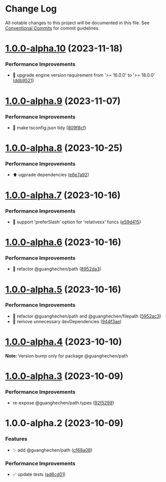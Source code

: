 # Change Log

All notable changes to this project will be documented in this file.
See [Conventional Commits](https://conventionalcommits.org) for commit guidelines.

# [1.0.0-alpha.10](https://github.com/guanghechen/sora/compare/@guanghechen/path@1.0.0-alpha.9...@guanghechen/path@1.0.0-alpha.10) (2023-11-18)


### Performance Improvements

* 🔧 upgrade engine version requirement from '>= 16.0.0' to '>= 18.0.0' ([ddb9521](https://github.com/guanghechen/sora/commit/ddb9521b529b2ca838554794339b9e27ac80b8aa))





# [1.0.0-alpha.9](https://github.com/guanghechen/sora/compare/@guanghechen/path@1.0.0-alpha.8...@guanghechen/path@1.0.0-alpha.9) (2023-11-07)


### Performance Improvements

* 🔧 make tsconfig.json tidy ([809f8cf](https://github.com/guanghechen/sora/commit/809f8cf6b18da2d8fbba1566a5f4a783b52683da))





# [1.0.0-alpha.8](https://github.com/guanghechen/sora/compare/@guanghechen/path@1.0.0-alpha.7...@guanghechen/path@1.0.0-alpha.8) (2023-10-25)


### Performance Improvements

* ⬆️ ugprade dependencies ([e8e7a92](https://github.com/guanghechen/sora/commit/e8e7a92f58fbeee3afbb04e1ef023a894249c0bc))





# [1.0.0-alpha.7](https://github.com/guanghechen/sora/compare/@guanghechen/path@1.0.0-alpha.6...@guanghechen/path@1.0.0-alpha.7) (2023-10-16)


### Performance Improvements

* 🎨 support 'preferSlash' option for 'relativexx' funcs ([e59d415](https://github.com/guanghechen/sora/commit/e59d415df8272f6a5b8afed1f57152e4b44c89b8))





# [1.0.0-alpha.6](https://github.com/guanghechen/sora/compare/@guanghechen/path@1.0.0-alpha.5...@guanghechen/path@1.0.0-alpha.6) (2023-10-16)


### Performance Improvements

* :art:  refactor @guanghechen/path ([8952da3](https://github.com/guanghechen/sora/commit/8952da3154a042a10e76b356da7461a1f8ad8582))





# [1.0.0-alpha.5](https://github.com/guanghechen/sora/compare/@guanghechen/path@1.0.0-alpha.4...@guanghechen/path@1.0.0-alpha.5) (2023-10-16)


### Performance Improvements

* :art:  refactor @guanghechen/path and @guanghechen/filepath ([5952ac3](https://github.com/guanghechen/sora/commit/5952ac39fee92e807e3cccc8e4b4dfa1aba1fa34))
* 🔧 remove unnecessary devDependencies ([944f3ae](https://github.com/guanghechen/sora/commit/944f3aee64e68ce52ca30237c7d0240a82c9c58f))





# [1.0.0-alpha.4](https://github.com/guanghechen/sora/compare/@guanghechen/path@1.0.0-alpha.3...@guanghechen/path@1.0.0-alpha.4) (2023-10-10)

**Note:** Version bump only for package @guanghechen/path





# [1.0.0-alpha.3](https://github.com/guanghechen/sora/compare/@guanghechen/path@1.0.0-alpha.2...@guanghechen/path@1.0.0-alpha.3) (2023-10-09)


### Performance Improvements

* re-expose @guanghechen/path.types ([92f5299](https://github.com/guanghechen/sora/commit/92f5299a62093f5e4167dda1b57adda1a45a3c8d))





# 1.0.0-alpha.2 (2023-10-09)


### Features

* ✨ add @guanghechen/path ([cf68a08](https://github.com/guanghechen/sora/commit/cf68a08d661896d642254c58a5377b0556452cde))


### Performance Improvements

* ✅ update tests ([ad6cd01](https://github.com/guanghechen/sora/commit/ad6cd01188a9b3739dbe390053de9de3ea32770a))
